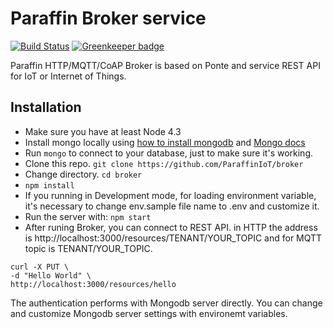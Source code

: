# Paraffin Broker service

[![Build Status](https://travis-ci.org/ParaffinIoT/broker.svg?branch=dev)](https://travis-ci.com/ParaffinIoT/broker) [![Greenkeeper badge](https://badges.greenkeeper.io/ParaffinIoT/broker.svg)](https://greenkeeper.io/)

Paraffin HTTP/MQTT/CoAP Broker is based on Ponte and service REST API for IoT or Internet of Things.

## Installation
* Make sure you have at least Node 4.3
* Install mongo locally using [how to install mongodb](https://www.digitalocean.com/community/tutorials/how-to-install-mongodb-on-ubuntu-18-04) and [Mongo docs](https://docs.mongodb.com/manual/administration/install-community/)
* Run `mongo` to connect to your database, just to make sure it's working.
* Clone this repo. `git clone https://github.com/ParaffinIoT/broker`
* Change directory. `cd broker`
* `npm install`
* If you running in Development mode, for loading environment variable, it's necessary to change env.sample file name to .env and customize it.
* Run the server with: `npm start`
* After runing Broker, you can connect to REST API. in HTTP the address is http://localhost:3000/resources/TENANT/YOUR_TOPIC and for MQTT topic is TENANT/YOUR_TOPIC.

```
curl -X PUT \
-d "Hello World" \
http://localhost:3000/resources/hello
```

The authentication performs with Mongodb server directly. You can change and customize Mongodb server settings with environemt variables.